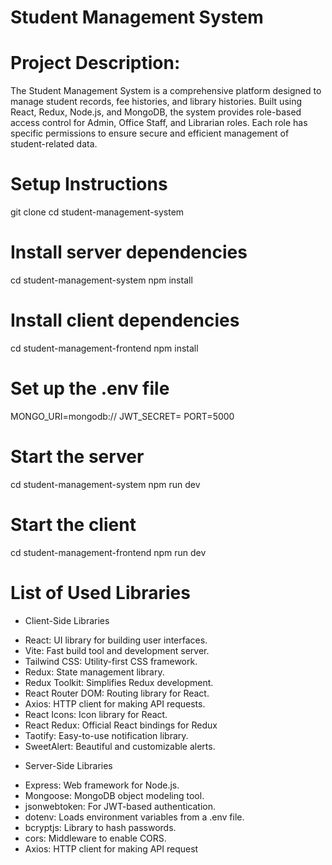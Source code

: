 # Student Management System

# Project Description:
The Student Management System is a comprehensive platform designed to manage student records, fee histories, and library histories. Built using React, Redux, Node.js, and MongoDB, the system provides role-based access control for Admin, Office Staff, and Librarian roles. Each role has specific permissions to ensure secure and efficient management of student-related data.

# Setup Instructions

git clone <repository-url>
cd student-management-system

# Install server dependencies
cd student-management-system
npm install

# Install client dependencies
cd student-management-frontend
npm install

# Set up the .env file
MONGO_URI=mongodb://<your-mongo-db-url>
JWT_SECRET=<your-jwt-secret>
PORT=5000

# Start the server
cd student-management-system
npm run dev

# Start the client
cd  student-management-frontend
npm run dev


# List of Used Libraries

* Client-Side Libraries

- React: UI library for building user interfaces.
- Vite: Fast build tool and development server.
- Tailwind CSS: Utility-first CSS framework.
- Redux: State management library.
- Redux Toolkit: Simplifies Redux development.
- React Router DOM: Routing library for React.
- Axios: HTTP client for making API requests.
- React Icons: Icon library for React.
- React Redux: Official React bindings for Redux
- Taotify: Easy-to-use notification library.
- SweetAlert: Beautiful and customizable alerts.

* Server-Side Libraries

- Express: Web framework for Node.js.
- Mongoose: MongoDB object modeling tool.
- jsonwebtoken: For JWT-based authentication.
- dotenv: Loads environment variables from a .env file.
- bcryptjs: Library to hash passwords.
- cors: Middleware to enable CORS.
- Axios: HTTP client for making API request



